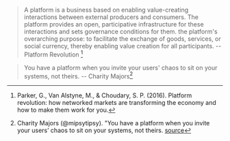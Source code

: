 <!-- TITLE: Definitions of a platform -->

> A platform is a business based on enabling value-creating interactions between external producers and consumers. The platform provides an open, participative infrastructure for these interactions and sets governance conditions for them. the platform's overarching purpose: to facilitate the exchange of goods, services, or social currency, thereby enabling value creation for all participants.
>  -- Platform Revolution [^1]

> You have a platform when you invite your users' chaos to sit on your systems, not theirs.
> -- Charity Majors[^2]

[^1]: Parker, G., Van Alstyne, M., & Choudary, S. P. (2016). Platform revolution: how networked markets are transforming the economy and how to make them work for you.
[^2]: Charity Majors (@mipsytipsy). "You have a platform when you invite your users’ chaos to sit on your systems, not theirs. [source](https://twitter.com/mipsytipsy/status/1054230735589040129?s=20)
